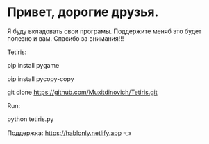 #  Привет, дорогие друзья.
Я буду вкладовать свои програмы. Поддержите меняб это будет полезно и вам. Cпасибо за внимания!!!

Tetiris:

pip install pygame

pip install pycopy-copy

git clone https://github.com/Muxitdinovich/Tetiris.git

Run:

python tetiris.py

Поддержка: https://hablonly.netlify.app 👈
